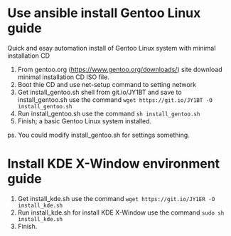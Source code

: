 # Use ansible install Gentoo Linux guide

Quick and esay automation install of Gentoo Linux system with minimal installation CD

1. From gentoo.org (https://www.gentoo.org/downloads/) site download minimal installation CD ISO file.
2. Boot thie CD and use net-setup command to setting network
3. Get install_gentoo.sh shell from git.io/JY1BT and save to install_gentoo.sh use the command `wget https://git.io/JY1BT -O install_gentoo.sh`
4. Run install_gentoo.sh use the command `sh install_gentoo.sh`
5. Finish; a basic Gentoo Linux system installed.

ps. You could modify install_gentoo.sh for settings something.

# Install KDE X-Window environment guide

1. Get install_kde.sh use the command `wget https://git.io/JY1ER -O install_kde.sh`
2. Run install_kde.sh for install KDE X-Window use the command `sudo sh install_kde.sh`
3. Finish.
